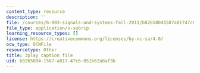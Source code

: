 ```yaml
---
content_type: resource
description: ''
file: /courses/6-003-signals-and-systems-fall-2011/b82658041587a81747c6051b62a8af3b_t2hNMFoIv8w.srt
file_type: application/x-subrip
learning_resource_types: []
license: https://creativecommons.org/licenses/by-nc-sa/4.0/
ocw_type: OCWFile
resourcetype: Other
title: 3play caption file
uid: b8265804-1587-a817-47c6-051b62a8af3b
---
```

